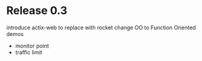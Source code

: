 # Release 0.3

introduce actix-web to replace with rocket
change OO to Function Oriented
demos

* monitor point
* traffic limit